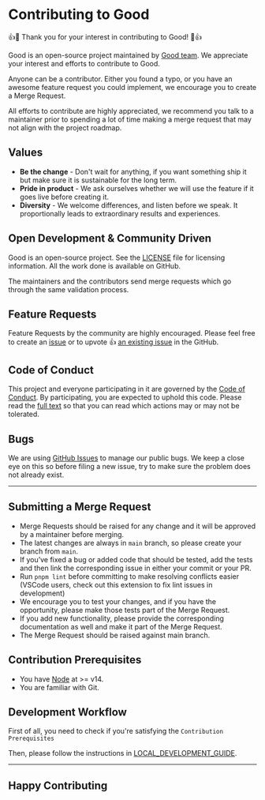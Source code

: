 # Contributing to Good

👍🎉 Thank you for your interest in contributing to Good! 🎉👍

Good is an open-source project maintained by [Good team](https://github.com/bcharity-net). We appreciate your interest and efforts to contribute to Good.

Anyone can be a contributor. Either you found a typo, or you have an awesome feature request you could implement, we encourage you to create a Merge Request.

All efforts to contribute are highly appreciated, we recommend you talk to a maintainer prior to spending a lot of time making a merge request that may not align with the project roadmap.

## Values

- **Be the change** - Don't wait for anything, if you want something ship it but make sure it is sustainable for the long term.
- **Pride in product** - We ask ourselves whether we will use the feature if it goes live before creating it.
- **Diversity** - We welcome differences, and listen before we speak. It proportionally leads to extraordinary results and experiences.

## Open Development & Community Driven

Good is an open-source project. See the [LICENSE](https://github.com/bcharity-net/good/blob/main/LICENSE) file for licensing information. All the work done is available on GitHub.

The maintainers and the contributors send merge requests which go through the same validation process.

## Feature Requests

Feature Requests by the community are highly encouraged. Please feel free to create an [issue](https://github.com/bcharity-net/good/issues/new) or to upvote 👍 [an existing issue](https://github.com/bcharity-net/good/issues) in the GitHub.

## Code of Conduct

This project and everyone participating in it are governed by the [Code of Conduct](https://github.com/bcharity-net/good/blob/main/CODE_OF_CONDUCT.md). By participating, you are expected to uphold this code. Please read the [full text](https://github.com/bcharity-net/good/blob/main/CODE_OF_CONDUCT.md) so that you can read which actions may or may not be tolerated.

## Bugs

We are using [GitHub Issues](https://github.com/bcharity-net/good/issues) to manage our public bugs. We keep a close eye on this so before filing a new issue, try to make sure the problem does not already exist.

---

## Submitting a Merge Request

- Merge Requests should be raised for any change and it will be approved by a maintainer before merging.
- The latest changes are always in `main` branch, so please create your branch from `main`.
- If you’ve fixed a bug or added code that should be tested, add the tests and then link the corresponding issue in either your commit or your PR.
- Run `pnpm lint` before committing to make resolving conflicts easier (VSCode users, check out this extension to fix lint issues in development)
- We encourage you to test your changes, and if you have the opportunity, please make those tests part of the Merge Request.
- If you add new functionality, please provide the corresponding documentation as well and make it part of the Merge Request.
- The Merge Request should be raised against main branch.

## Contribution Prerequisites

- You have [Node](https://nodejs.org/en/) at >= v14.
- You are familiar with Git.

## Development Workflow

First of all, you need to check if you're satisfying the `Contribution Prerequisites`

Then, please follow the instructions in [LOCAL_DEVELOPMENT_GUIDE](docs/development.md).

---

## Happy Contributing
